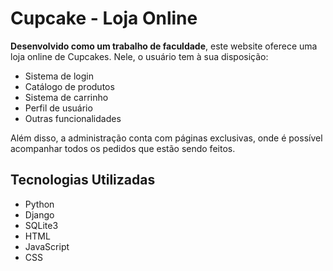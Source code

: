 # Cupcake - Loja Online

**Desenvolvido como um trabalho de faculdade**, este website oferece uma loja online de Cupcakes. Nele, o usuário tem à sua disposição:

- Sistema de login
- Catálogo de produtos
- Sistema de carrinho
- Perfil de usuário
- Outras funcionalidades

Além disso, a administração conta com páginas exclusivas, onde é possível acompanhar todos os pedidos que estão sendo feitos.

## Tecnologias Utilizadas

- Python
- Django
- SQLite3
- HTML
- JavaScript
- CSS
